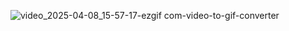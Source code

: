 ![video_2025-04-08_15-57-17-ezgif com-video-to-gif-converter](https://github.com/user-attachments/assets/0d20d520-09de-41a5-8633-4f97b164ffaf)
